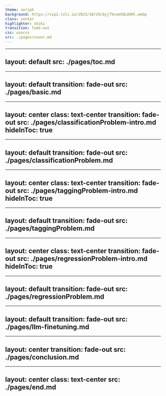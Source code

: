 ```yaml
---
theme: seriph
background: https://vip2.loli.io/2023/10/29/byj7SnsmVQLOUHl.webp
class: center
highlighter: shiki
transition: fade-out
css: unocss
src: ./pages/cover.md
---
```


<!-- time: 10s -->

---
layout: default
src: ./pages/toc.md
---

<!-- time：20s -->

---
layout: default
transition: fade-out
src: ./pages/basic.md
---

<!-- time: 1min -->

---
layout: center
class: text-center
transition: fade-out
src: ./pages/classificationProblem-intro.md
hideInToc: true
---

<!-- time: 1min -->

---
layout: default
transition: fade-out
src: ./pages/classificationProblem.md
---

---
layout: center
class: text-center
transition: fade-out
src: ./pages/taggingProblem-intro.md
hideInToc: true
---

---
layout: default
transition: fade-out
src: ./pages/taggingProblem.md
---

---
layout: center
class: text-center
transition: fade-out
src: ./pages/regressionProblem-intro.md
hideInToc: true
---

---
layout: default
transition: fade-out
src: ./pages/regressionProblem.md
---

---
layout: default
transition: fade-out
src: ./pages/llm-finetuning.md
---


--- 
layout: center
transition: fade-out
src: ./pages/conclusion.md
---

---
layout: center
class: text-center
src: ./pages/end.md
---